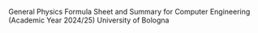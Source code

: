 General Physics Formula Sheet and Summary for Computer Engineering (Academic Year 2024/25)
University of Bologna
